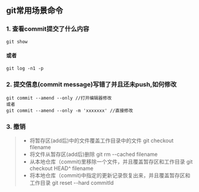## git常用场景命令
### 1. 查看commit提交了什么内容
    git show
#### 或者
    git log -n1 -p
### 2. 提交信息(commit message)写错了并且还未push,如何修改
    git commit --amend --only //打开编辑器修改
    或者
    git commit --amend --only -m 'xxxxxxx' //直接修改
### 3. 撤销
> + 将暂存区(add后)中的文件覆盖工作目录中的文件
    git checkout filename
> + 将文件从暂存区(add后)删除
    git rm --cached filename
> + 从本地仓库（commit)里移除一个文件，并且覆盖暂存区和工作目录
    git checkout HEAD^ filename
> + 将本地仓库（commit)中指定的更新记录恢复出来，并且覆盖暂存区和工作目录
    git reset --hard commitId


